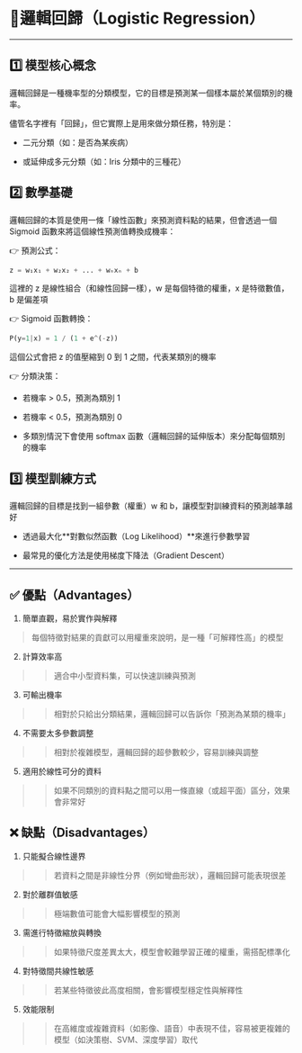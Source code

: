 # 📘邏輯回歸（Logistic Regression）

---

## 1️⃣ 模型核心概念

邏輯回歸是一種機率型的分類模型，它的目標是預測某一個樣本屬於某個類別的機率。

儘管名字裡有「回歸」，但它實際上是用來做分類任務，特別是：

- 二元分類（如：是否為某疾病）

- 或延伸成多元分類（如：Iris 分類中的三種花）

## 2️⃣ 數學基礎

邏輯回歸的本質是使用一條「線性函數」來預測資料點的結果，但會透過一個Sigmoid 函數來將這個線性預測值轉換成機率：

👉 預測公式：

```python
z = w₁x₁ + w₂x₂ + ... + wₙxₙ + b
```

這裡的 z 是線性組合（和線性回歸一樣），w 是每個特徵的權重，x 是特徵數值，b 是偏差項

👉 Sigmoid 函數轉換：

```python
P(y=1|x) = 1 / (1 + e^(-z))
```

這個公式會把 z 的值壓縮到 0 到 1 之間，代表某類別的機率

👉 分類決策：

- 若機率 > 0.5，預測為類別 1

- 若機率 < 0.5，預測為類別 0

- 多類別情況下會使用 softmax 函數（邏輯回歸的延伸版本）來分配每個類別的機率

## 3️⃣ 模型訓練方式

邏輯回歸的目標是找到一組參數（權重）w 和 b，讓模型對訓練資料的預測越準越好

- 透過最大化**對數似然函數（Log Likelihood）**來進行參數學習

- 最常見的優化方法是使用梯度下降法（Gradient Descent）

---

## ✅ 優點（Advantages）

1. 簡單直觀，易於實作與解釋
> 每個特徵對結果的貢獻可以用權重來說明，是一種「可解釋性高」的模型

2. 計算效率高
>> 適合中小型資料集，可以快速訓練與預測

3. 可輸出機率
>> 相對於只給出分類結果，邏輯回歸可以告訴你「預測為某類的機率」

4. 不需要太多參數調整
>> 相對於複雜模型，邏輯回歸的超參數較少，容易訓練與調整

5. 適用於線性可分的資料
>> 如果不同類別的資料點之間可以用一條直線（或超平面）區分，效果會非常好

## ❌ 缺點（Disadvantages）

1. 只能擬合線性邊界
>> 若資料之間是非線性分界（例如彎曲形狀），邏輯回歸可能表現很差

2. 對於離群值敏感
>> 極端數值可能會大幅影響模型的預測

3. 需進行特徵縮放與轉換
>> 如果特徵尺度差異太大，模型會較難學習正確的權重，需搭配標準化

4. 對特徵間共線性敏感
>> 若某些特徵彼此高度相關，會影響模型穩定性與解釋性

5. 效能限制
>> 在高維度或複雜資料（如影像、語音）中表現不佳，容易被更複雜的模型（如決策樹、SVM、深度學習）取代